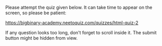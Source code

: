 Please attempt the quiz given below.
It can take time to appear on the screen, so please be patient:


<NeetoQuiz>https://bigbinary-academy.neetoquiz.com/quizzes/html-quiz-2</NeetoQuiz>


If any question looks too long, don't forget to scroll inside it.
The submit button might be hidden from view.
